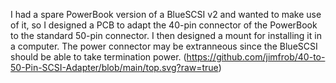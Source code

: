 I had a spare PowerBook version of a BlueSCSI v2 and wanted to make use of it, so I designed a PCB to adapt the 40-pin connector of the PowerBook to the standard 50-pin connector. I then designed a mount for installing it in a computer. The power connector may be extranneous since the BlueSCSI should be able to take termination power.
(https://github.com/jimfrob/40-to-50-Pin-SCSI-Adapter/blob/main/top.svg?raw=true)
